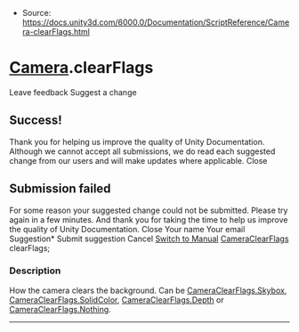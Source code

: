* Source: https://docs.unity3d.com/6000.0/Documentation/ScriptReference/Camera-clearFlags.html

#  [Camera](https://docs.unity3d.com/6000.0/Documentation/ScriptReference/Camera.html).clearFlags
Leave feedback
Suggest a change
## Success!
Thank you for helping us improve the quality of Unity Documentation. Although we cannot accept all submissions, we do read each suggested change from our users and will make updates where applicable.
Close
## Submission failed
For some reason your suggested change could not be submitted. Please <a>try again</a> in a few minutes. And thank you for taking the time to help us improve the quality of Unity Documentation.
Close
Your name Your email Suggestion* Submit suggestion
Cancel
[Switch to Manual](https://docs.unity3d.com/6000.0/Documentation/Manual/class-Camera.html "Go to Camera Component in the Manual")
[CameraClearFlags](https://docs.unity3d.com/6000.0/Documentation/ScriptReference/CameraClearFlags.html) clearFlags; 
### Description
How the camera clears the background.
Can be [CameraClearFlags.Skybox](https://docs.unity3d.com/6000.0/Documentation/ScriptReference/CameraClearFlags.Skybox.html), [CameraClearFlags.SolidColor](https://docs.unity3d.com/6000.0/Documentation/ScriptReference/CameraClearFlags.SolidColor.html), [CameraClearFlags.Depth](https://docs.unity3d.com/6000.0/Documentation/ScriptReference/CameraClearFlags.Depth.html) or [CameraClearFlags.Nothing](https://docs.unity3d.com/6000.0/Documentation/ScriptReference/CameraClearFlags.Nothing.html).
* * *

